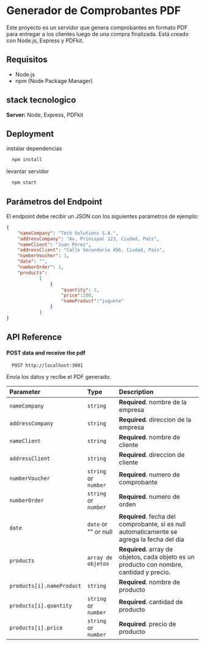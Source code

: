 # Generador de Comprobantes PDF

Este proyecto es un servidor que genera comprobantes en formato PDF para entregar a los clientes luego de una compra finalizada. Está creado con Node.js, Express y PDFkit.

## Requisitos

- Node.js
- npm (Node Package Manager)
## stack tecnologico

**Server:** Node, Express, PDFkit
## Deployment

instalar dependencias

```bash
  npm install
```

levantar servidor

```bash
  npm start
```

## Parámetros del Endpoint
El endpoint debe recibir un JSON con los siguientes parámetros de ejemplo:
```json
{
    "nameCompany": "Tech Solutions S.A.",
    "addressCompany": "Av. Principal 123, Ciudad, País",
    "nameClient": "Juan Pérez",
    "addressClient": "Calle Secundaria 456, Ciudad, País",
    "numberVoucher": 1,
    "date": "",
    "numberOrder": 1,
    "products": 
            [
                {
                    "quantity": 2, 
                    "price":200, 
                    "nameProduct":"juguete"
                }
            ]
}
```

## API Reference
#### POST data and receive the pdf

```http
  POST http://localhost:3001
```
Envía los datos y recibe el PDF generado.

| Parameter | Type     | Description                       |
| :-------- | :------- | :-------------------------------- |
| `nameCompany`      | `string` | **Required**. nombre de la empresa |
| `addressCompany`      | `string` | **Required**. direccion de la empresa |
| `nameClient`      | `string` | **Required**. nombre de cliente |
| `addressClient`      | `string` | **Required**. direccion de cliente |
| `numberVoucher`      | `string` or  `number` | **Required**. numero de comprobante |
| `numberOrder`       | `string` or  `number` | **Required**. numero de orden |
| `date`      | `date` or "" or null | **Required**. fecha del comprobante, si es null automaticamente se agrega la fecha del dia |
| `products`       | `array de objetos` | **Required**. array de objetos, cada objeto es un producto con nombre, cantidad y precio. |
| `products[i].nameProduct`       | `string` | **Required**. nombre de producto |
| `products[i].quantity`       | `string` or  `number` | **Required**. cantidad de producto |
| `products[i].price`       | `string` or  `number` | **Required**. precio de producto |

